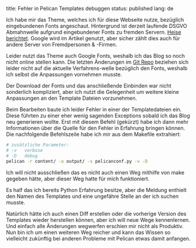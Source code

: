 title: Fehler in Pelican Templates debuggen
status: published
lang: de

Ich habe mir das Theme, welches ich für diese Webseite nutze, bezüglich eingebundenen Fonts angeschaut. Hintergrund ist derzeit laufende DSGVO Abmahnwelle aufgrund eingebundener Fonts zu fremden Servern. [Heise berichtet](https://www.heise.de/news/DSGVO-Abmahnwelle-wegen-Google-Fonts-7206364.html). Google wird im Artikel genutzt, aber sicher zählt dies auch für andere Server von Fremdpersonen & -Firmen.

Leider nutzt das Theme auch Google Fonts, weshalb ich das Blog so noch nicht online stellen kann. Die letzten Änderungen im [Git Repo](https://github.com/fle/pelican-simplegrey) beziehen sich leider nicht auf die aktuelle Verfahrens-welle bezüglich den Fonts, weshalb ich selbst die Anpassungen vornehmen musste.

Der Download der Fonts und das anschließende Einbinden war nicht sonderlich kompliziert, aber ich nutzt die Gelegenheit um weitere kleine Anpassungen an den Template Dateien vorzunehmen.

Beim Bearbeiten baute ich leider Fehler in einer der Templatedateien ein. Diese führten zu einer eher wenig sagenden Exceptions sobald ich das Blog neu generieren wollte. Erst mit diesem Befehl (gekürzt) habe ich dann mehr Informationen über die Quelle für den Fehler in Erfahrung bringen können. Die nachfolgende Befehlszeile habe ich mir aus dem Makefile extrahiert:

```bash
# zusätzliche Parameter:
# -v   verbose
# -D   debug
pelican -r content/ -o output/ -s pelicanconf.py -v -D
```

Ich will nicht ausschließen das es nicht auch einen Weg mithilfe von make gegeben hätte, aber dieser Weg hatte für mich funktioniert.

Es half das ich bereits Python Erfahrung besitze, aber die Meldung enthielt den Namen des Templates und eine ungefähre Stelle an der ich suchen musste.

Natürlich hätte ich auch einen Diff erstellen oder die vorherige Version des Templates wieder herstellen können, aber ich will neue Wege kennenlernen. Und einfach alle Änderungen wegwerfen erschien mir nicht als Produktiv. Nun bin ich um einen weiteren Weg reicher und kann das Wissen so vielleicht zukünftig bei anderen Probleme mit Pelican etwas damit anfangen.
